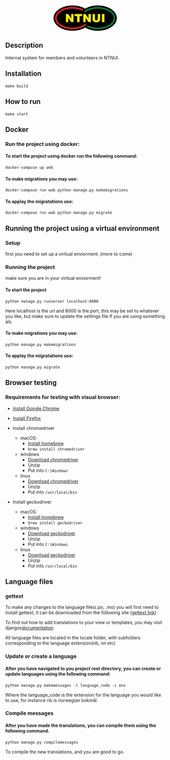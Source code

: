 <p align="center">
<img width="200" src="ntnui/static/img/ntnui.svg" />
</p>

## Description

Internal system for members and volunteers in NTNUI.

## Installation

```
make build
```

## How to run

```
make start
```

## Docker

### Run the project using docker:

#### To start the project using docker run the following command:

```
docker-compose up web
```

#### To make migrations you may use:

```
docker-compose run web python manage.py makemigrations
```

#### To applay the migratations use:

```
docker-compose run web python manage.py migrate
```
## Running the project using a virtual environment
### Setup
first you need to set up a viritual enviorment. (more to come)
### Running the project
make sure you are in your viritual enviorment!
#### To start the project

```
python manage.py runserver localhost:8000
```
Here localhost is the url and 8000 is the port, this may be set to whatever you like, but make sure to update the settings file if you are using something als. 

#### To make migrations you may use:

```
python manage.py makemigrations
```

#### To applay the migratations use:

```
python manage.py migrate
```

## Browser testing

### Requirements for testing with visual browser:

* [Install Google Chrome](https://www.google.com/chrome/browser/desktop/index.html)
* [Install Firefox](https://www.mozilla.org/nb-NO/firefox/new/)
* Install chromedriver

  * macOS:
    * [Install homebrew](https://brew.sh/index_no.html)
    * `brew install chromedriver`
  * windows
    * [Download chromedriver](https://sites.google.com/a/chromium.org/chromedriver/)
    * Unzip
    * Put into `C:\Windows`
  * linux
    * [Download chromedriver](https://sites.google.com/a/chromium.org/chromedriver/)
    * Unzip
    * Put into `/usr/local/bin`

* Install geckodriver
  * macOS:
    * [Install homebrew](https://brew.sh/index_no.html)
    * `brew install geckodriver`
  * windows
    * [Download geckodriver](https://github.com/mozilla/geckodriver/releases)
    * Unzip
    * Put into `C:\Windows`
  * linux
    * [Download geckodriver](https://github.com/mozilla/geckodriver/releases)
    * Unzip
    * Put into `/usr/local/bin`

## Language files

### gettext
To make any changes to the language files(.po, .mo) you will first need to install gettext, 
it can be downloaded from the following site ([gettext link](https://www.gnu.org/software/gettext))
    
To find out how to add translations to your view or templates, you may visit djangos[documentation](https://docs.djangoproject.com/en/2.0/topics/i18n/translation/)
    
All language files are located in the locale folder, with subfolders corresponding to the language extension(nb, nn etc) 

### Update or create a language
#### After you have navigated to you project root directory, you can create or update languages using the following command:
```
python manage.py makemessages -l language_code -i env
```   
Where the language_code is the extension for the language you would like to use, for instance nb is norwegian bokmål. 

### Compile messages
#### After you have made the translations, you can compile them using the following command. 
```
python manage.py compilemessages
```   
To compile the new translations, and you are good to go.
